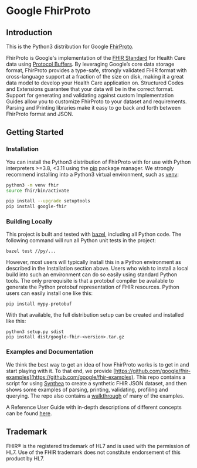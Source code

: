 # Google FhirProto

## Introduction
This is the Python3 distribution for Google [FhirProto](http://github.com/google/fhir).

FhirProto is Google's implementation of the [FHIR Standard](http://hl7.org/fhir/) for Health Care data using [Protocol Buffers](https://developers.google.com/protocol-buffers).  By leveraging Google’s core data storage format, FhirProto provides a type-safe, strongly validated FHIR format with cross-language support at a fraction of the size on disk, making it a great data model to develop your Health Care application on.  Structured Codes and Extensions guarantee that your data will be in the correct format.  Support for generating and validating against custom Implementation Guides allow you to customize FhirProto to your dataset and requirements.  Parsing and Printing libraries make it easy to go back and forth between FhirProto format and JSON.

## Getting Started

### Installation

You can install the Python3 distribution of FhirProto with for use with Python interpreters >=3.8, <3.11 using the [pip](https://pypi.org/project/pip/) package manager. We strongly recommend installing into a Python3 virtual environment, such as [venv](https://docs.python.org/3/library/venv.html):

```sh
python3 -m venv fhir
source fhir/bin/activate

pip install --upgrade setuptools
pip install google-fhir
```

### Building Locally
This project is built and tested with [bazel](https://bazel.build), including
all Python code. The following command will run all Python unit tests in the
project:

```
bazel test //py/...
```

However, most users will typically install this in a Python environment as
described in the Installation section above. Users who wish to install a local
build into such an environment can do so easily using standard Python
tools. The only prerequisite is that a protobuf compiler be available to
generate the Python protobuf representation of FHIR resources. Python users
can easily install one like this:

```
pip install mypy-protobuf
```

With that available, the full distribution setup can be created and installed
like this:

```
python3 setup.py sdist
pip install dist/google-fhir-<version>.tar.gz
```

### Examples and Documentation
We think the best way to get an idea of how FhirProto works is to get in and start playing with it.  To that end, we provide [https://github.com/google/fhir-examples](https://github.com/google/fhir-examples). This repo contains a script for using [Synthea](https://github.com/synthetichealth/synthea) to create a synthetic FHIR JSON dataset, and then shows some examples of parsing, printing, validating, profiling and querying.  The repo also contains a [walkthrough](https://github.com/google/fhir-examples/blob/master/EXAMPLES.md) of many of the examples.

A Reference User Guide with in-depth descriptions of different concepts can be found [here](https://github.com/google/fhir-examples/blob/master/USERGUIDE.md).

## Trademark
FHIR® is the registered trademark of HL7 and is used with the permission of HL7. Use of the FHIR trademark does not constitute endorsement of this product by HL7.
